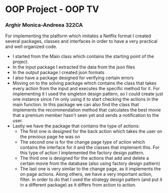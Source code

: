 # OOP Project - OOP TV

### Arghir Monica-Andreea 322CA



For implementing the platform which imitates a Netflix format I created several packages, classes and interfaces in order to have a very practical and well organized code.

* I started from the Main class which contains the starting point of the project.
* In the input package I extracted the data from the json files
* In the output package I created json formats
* I also have a package designed for verifying certain errors 
* Moving on to the solving package which contains the class that takes every action from the input and executes the specific method for it. For implementing it I used the singleton design pattern, so I could create just one instance since I'm only using it to start checking the actions in the main function. In this package we can also find the class that implements the recommendation method that calculates the best movie that a premium member hasn't seen yet and sends a notification to the user.
* Lastly we have the package that contains the type of actions:
    * The first one is designed for the back action which takes the user on the previous page he was on
    * The second one is for the change page type of action which contains the interface for it and the classes that implement this. For this type of action I implemented the factory design pattern.
    * The third one is designed for the actions that add and delete a certain movie from the database (also using factory design pattern)
    * The last one is very similar to the change page, as it implements the on page actions. Along others, we have a very important action, filter. In order to do that I used the strategy design pattern (and put it in a different package) as it differs from action to action.


